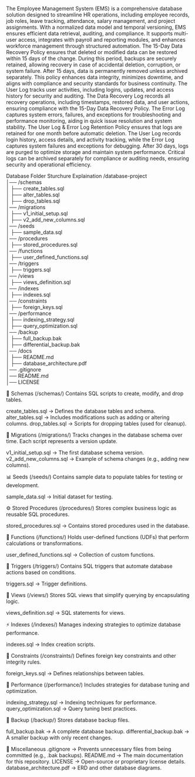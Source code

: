 The Employee Management System (EMS) is a comprehensive database solution designed to streamline HR operations, including employee records, job roles, leave tracking, attendance, salary management, and project assignments. With a normalized data model and temporal versioning, EMS ensures efficient data retrieval, auditing, and compliance. It supports multi-user access, integrates with payroll and reporting modules, and enhances workforce management through structured automation.
The 15-Day Data Recovery Policy ensures that deleted or modified data can be restored within 15 days of the change. During this period, backups are securely retained, allowing recovery in case of accidental deletion, corruption, or system failure. After 15 days, data is permanently removed unless archived separately. This policy enhances data integrity, minimizes downtime, and aligns with compliance and security standards for business continuity.
The User Log tracks user activities, including logins, updates, and access history for security and auditing. The Data Recovery Log records all recovery operations, including timestamps, restored data, and user actions, ensuring compliance with the 15-Day Data Recovery Policy. The Error Log captures system errors, failures, and exceptions for troubleshooting and performance monitoring, aiding in quick issue resolution and system stability.
The User Log & Error Log Retention Policy ensures that logs are retained for one month before automatic deletion. The User Log records login history, access details, and activity tracking, while the Error Log captures system failures and exceptions for debugging. After 30 days, logs are purged to optimize storage and maintain system performance. Critical logs can be archived separately for compliance or auditing needs, ensuring security and operational efficiency.

Database Folder Sturchure Explaination 
/database-project  
│── /schemas  
│   ├── create_tables.sql  
│   ├── alter_tables.sql  
│   ├── drop_tables.sql  
│── /migrations  
│   ├── v1_initial_setup.sql  
│   ├── v2_add_new_columns.sql  
│── /seeds  
│   ├── sample_data.sql  
│── /procedures  
│   ├── stored_procedures.sql  
│── /functions  
│   ├── user_defined_functions.sql  
│── /triggers  
│   ├── triggers.sql  
│── /views  
│   ├── views_definition.sql  
│── /indexes  
│   ├── indexes.sql  
│── /constraints  
│   ├── foreign_keys.sql  
│── /performance  
│   ├── indexing_strategy.sql  
│   ├── query_optimization.sql  
│── /backup  
│   ├── full_backup.bak  
│   ├── differential_backup.bak  
│── /docs  
│   ├── README.md  
│   ├── database_architecture.pdf  
│── .gitignore  
│── README.md  
│── LICENSE  

📑 Schemas (/schemas/)
Contains SQL scripts to create, modify, and drop tables.

create_tables.sql → Defines the database tables and schema.
alter_tables.sql → Includes modifications such as adding or altering columns.
drop_tables.sql → Scripts for dropping tables (used for cleanup).

🔄 Migrations (/migrations/)
Tracks changes in the database schema over time. Each script represents a version update.

v1_initial_setup.sql → The first database schema version.
v2_add_new_columns.sql → Example of schema changes (e.g., adding new columns).

📊 Seeds (/seeds/)
Contains sample data to populate tables for testing or development.

sample_data.sql → Initial dataset for testing.

⚙️ Stored Procedures (/procedures/)
Stores complex business logic as reusable SQL procedures.

stored_procedures.sql → Contains stored procedures used in the database.

🔢 Functions (/functions/)
Holds user-defined functions (UDFs) that perform calculations or transformations.

user_defined_functions.sql → Collection of custom functions.

🔔 Triggers (/triggers/)
Contains SQL triggers that automate database actions based on conditions.

triggers.sql → Trigger definitions.

👀 Views (/views/)
Stores SQL views that simplify querying by encapsulating logic.

views_definition.sql → SQL statements for views.

⚡ Indexes (/indexes/)
Manages indexing strategies to optimize database performance.

indexes.sql → Index creation scripts.

🔗 Constraints (/constraints/)
Defines foreign key constraints and other integrity rules.

foreign_keys.sql → Defines relationships between tables.

🚀 Performance (/performance/)
Includes strategies for database tuning and optimization.

indexing_strategy.sql → Indexing techniques for performance.
query_optimization.sql → Query tuning best practices.

🛑 Backup (/backup/)
Stores database backup files.

full_backup.bak → A complete database backup.
differential_backup.bak → A smaller backup with only recent changes.

📜 Miscellaneous
.gitignore → Prevents unnecessary files from being committed (e.g., .bak backups).
README.md → The main documentation for this repository.
LICENSE → Open-source or proprietary license details.
database_architecture.pdf → ERD and other database diagrams.


